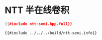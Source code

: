 # NTT 半在线卷积

```cpp
{{#include ntt-semi.hpp.full}}
```

```
{{#include ../../../build/ntt-semi.info}}
```

